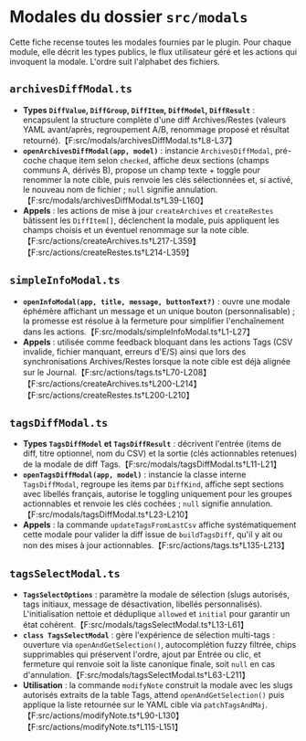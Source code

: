 # Modales du dossier `src/modals`

Cette fiche recense toutes les modales fournies par le plugin. Pour chaque module, elle décrit les types publics, le flux utilisateur géré et les actions qui invoquent la modale. L'ordre suit l'alphabet des fichiers.

## `archivesDiffModal.ts`
- **Types `DiffValue`, `DiffGroup`, `DiffItem`, `DiffModel`, `DiffResult`** : encapsulent la structure complète d'une diff Archives/Restes (valeurs YAML avant/après, regroupement A/B, renommage proposé et résultat retourné).【F:src/modals/archivesDiffModal.ts†L8-L37】
- **`openArchivesDiffModal(app, model)`** : instancie `ArchivesDiffModal`, pré-coche chaque item selon `checked`, affiche deux sections (champs communs A, dérivés B), propose un champ texte + toggle pour renommer la note cible, puis renvoie les clés sélectionnées et, si activé, le nouveau nom de fichier ; `null` signifie annulation.【F:src/modals/archivesDiffModal.ts†L39-L160】
- **Appels** : les actions de mise à jour `createArchives` et `createRestes` bâtissent les `DiffItem[]`, déclenchent la modale, puis appliquent les champs choisis et un éventuel renommage sur la note cible.【F:src/actions/createArchives.ts†L217-L359】【F:src/actions/createRestes.ts†L214-L359】

## `simpleInfoModal.ts`
- **`openInfoModal(app, title, message, buttonText?)`** : ouvre une modale éphémère affichant un message et un unique bouton (personnalisable) ; la promesse est résolue à la fermeture pour simplifier l'enchaînement dans les actions.【F:src/modals/simpleInfoModal.ts†L1-L27】
- **Appels** : utilisée comme feedback bloquant dans les actions Tags (CSV invalide, fichier manquant, erreurs d'E/S) ainsi que lors des synchronisations Archives/Restes lorsque la note cible est déjà alignée sur le Journal.【F:src/actions/tags.ts†L70-L208】【F:src/actions/createArchives.ts†L200-L214】【F:src/actions/createRestes.ts†L200-L210】

## `tagsDiffModal.ts`
- **Types `TagsDiffModel` et `TagsDiffResult`** : décrivent l'entrée (items de diff, titre optionnel, nom du CSV) et la sortie (clés actionnables retenues) de la modale de diff Tags.【F:src/modals/tagsDiffModal.ts†L11-L21】
- **`openTagsDiffModal(app, model)`** : instancie la classe interne `TagsDiffModal`, regroupe les items par `DiffKind`, affiche sept sections avec libellés français, autorise le toggling uniquement pour les groupes actionnables et renvoie les clés cochées ; `null` signifie annulation.【F:src/modals/tagsDiffModal.ts†L23-L210】
- **Appels** : la commande `updateTagsFromLastCsv` affiche systématiquement cette modale pour valider la diff issue de `buildTagsDiff`, qu'il y ait ou non des mises à jour actionnables.【F:src/actions/tags.ts†L135-L213】

## `tagsSelectModal.ts`
- **`TagsSelectOptions`** : paramètre la modale de sélection (slugs autorisés, tags initiaux, message de désactivation, libellés personnalisés). L'initialisation nettoie et déduplique `allowed` et `initial` pour garantir un état cohérent.【F:src/modals/tagsSelectModal.ts†L13-L61】
- **`class TagsSelectModal`** : gère l'expérience de sélection multi-tags : ouverture via `openAndGetSelection()`, autocomplétion fuzzy filtrée, chips supprimables qui préservent l'ordre, ajout par Entrée ou clic, et fermeture qui renvoie soit la liste canonique finale, soit `null` en cas d'annulation.【F:src/modals/tagsSelectModal.ts†L63-L211】
- **Utilisation** : la commande `modifyNote` construit la modale avec les slugs autorisés extraits de la table Tags, attend `openAndGetSelection()` puis applique la liste retournée sur le YAML cible via `patchTagsAndMaj`.【F:src/actions/modifyNote.ts†L90-L130】【F:src/actions/modifyNote.ts†L115-L151】
